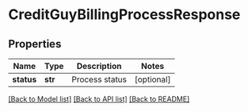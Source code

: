 # CreditGuyBillingProcessResponse

## Properties
Name | Type | Description | Notes
------------ | ------------- | ------------- | -------------
**status** | **str** | Process status | [optional] 

[[Back to Model list]](../README.md#documentation-for-models) [[Back to API list]](../README.md#documentation-for-api-endpoints) [[Back to README]](../README.md)


